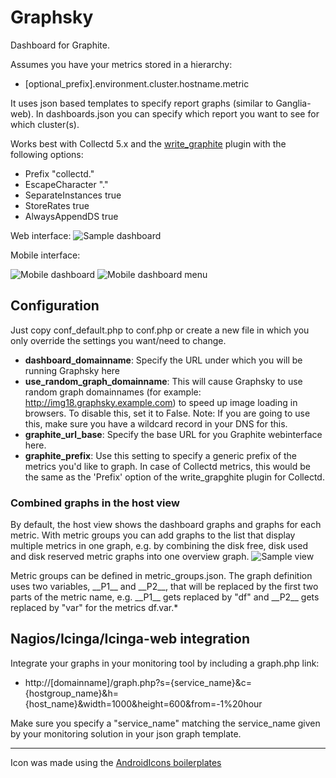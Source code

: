 Graphsky
========

Dashboard for Graphite.

Assumes you have your metrics stored in a hierarchy:
 - [optional_prefix].environment.cluster.hostname.metric

It uses json based templates to specify report graphs (similar to Ganglia-web).
In dashboards.json you can specify which report you want to see for which cluster(s).

Works best with Collectd 5.x and the [write_graphite](https://collectd.org/wiki/index.php/Plugin:Write_Graphite) plugin with the following options:
- Prefix "collectd."
- EscapeCharacter "."
- SeparateInstances true
- StoreRates true
- AlwaysAppendDS true

Web interface:
![Sample dashboard](https://raw.github.com/hyves-org/graphsky/master/img/Graphsky%20screenshot.png)

Mobile interface:

![Mobile dashboard](https://raw.github.com/hyves-org/graphsky/master/img/Graphsky%20screenshot%20mobile.png)
![Mobile dashboard menu](https://raw.github.com/hyves-org/graphsky/master/img/Graphsky%20screenshot%20mobile%20menu.png)

## Configuration

Just copy conf_default.php to conf.php or create a new file in which you only override the settings you want/need to change.
* **dashboard_domainname**: Specify the URL under which you will be running Graphsky here
* **use_random_graph_domainname**: This will cause Graphsky to use random graph domainnames (for example: http://img18.graphsky.example.com) to speed up image loading in browsers. To disable this, set it to False. Note: If you are going to use this, make sure you have a wildcard record in your DNS for this.
* **graphite_url_base**: Specify the base URL for you Graphite webinterface here.
* **graphite_prefix**: Use this setting to specify a generic prefix of the metrics you'd like to graph. In case of Collectd metrics, this would be the same as the 'Prefix' option of the write_grapghite plugin for Collectd.

### Combined graphs in the host view
By default, the host view shows the dashboard graphs and graphs for each metric. With metric groups you can
add graphs to the list that display multiple metrics in one graph, e.g. by combining the disk free, disk used
and disk reserved metric graphs into one overview graph.
![Sample view](https://raw.github.com/JeLuF/graphsky/fancy-metrics/img/metric_groups.png)
<p>Metric groups can be defined in metric_groups.json. The graph definition uses two variables, __P1__ and __P2__, that will
be replaced by the first two parts of the metric name, e.g. __P1__ gets replaced by "df" and __P2__ gets replaced by "var"
for the metrics df.var.*</p>

## Nagios/Icinga/Icinga-web integration

Integrate your graphs in your monitoring tool by including a graph.php link:
 - http://[domainname]/graph.php?s={service_name}&c={hostgroup_name}&h={host_name}&width=1000&height=600&from=-1%20hour

Make sure you specify a "service_name" matching the service_name given by your monitoring solution in your json graph template.  

***
Icon was made using the [AndroidIcons boilerplates](https://www.androidicons.com)
